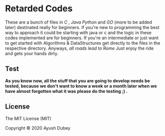 # Retarded Codes 

These are a bunch of files in *C* , *Java* *Python* and *GO* (more to be added later) destinated really for beginners.
If you're  new to programming the best way to approach it could be starting with java or c
and the logic in these codes implemented are for beginners. If you're an intermediate or just want to get
started with Algorithms & DataStructures get directly to the files in the respective directory. 
Anyways, *all roads lead to Rome*
Just enjoy the ride and gets your hands dirty.  


## Test
**As you know now, all the stuff that you are going to develop needs be tested, because we don't want to know a week or a month later when we have  almost forgotten what it was 
please do the testing ;) .**

## License
The MIT License (MIT)

Copyright © 2020 Ayush Dubey
